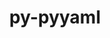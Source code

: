 ---
title: "py-pyyaml"
layout: cache
categories: [package, develop-2024-02-18]
meta: {"versions": ["5.4.1", "6.0"], "compilers": ["apple-clang@=15.0.0", "cce@=15.0.1", "gcc@=11.1.0", "gcc@=11.4.0", "gcc@=7.3.1", "gcc@=7.5.0", "gcc@=9.4.0", "oneapi@=2024.0.0"], "oss": ["amzn2", "rhel8", "ubuntu18.04", "ubuntu20.04", "ubuntu22.04", "ventura"], "platforms": ["darwin", "linux"], "targets": ["aarch64", "neoverse_n1", "neoverse_v1", "neoverse_v2", "ppc64le", "x86_64_v3", "zen4"], "stacks": ["aws-isc", "aws-isc-aarch64", "data-vis-sdk", "developer-tools", "e4s", "e4s-cray-rhel", "e4s-neoverse-v2", "e4s-neoverse_v1", "e4s-oneapi", "e4s-power", "ml-darwin-aarch64-mps", "ml-linux-x86_64-cpu", "ml-linux-x86_64-cuda", "ml-linux-x86_64-rocm", "radiuss", "root"], "num_specs": 40, "num_specs_by_stack": {"ml-darwin-aarch64-mps": 2, "root": 40, "aws-isc-aarch64": 4, "aws-isc": 2, "e4s-cray-rhel": 2, "radiuss": 3, "developer-tools": 1, "e4s-neoverse_v1": 4, "e4s-power": 4, "data-vis-sdk": 2, "e4s": 5, "e4s-neoverse-v2": 4, "ml-linux-x86_64-cuda": 3, "ml-linux-x86_64-cpu": 3, "ml-linux-x86_64-rocm": 3, "e4s-oneapi": 4}}
spec_details: [{"hash": "vfszin4ebirp7xa5qzehvxszsbvijyrt", "compiler": "apple-clang@=15.0.0", "versions": ["6.0"], "os": "ventura", "platform": "darwin", "target": "aarch64", "variants": ["build_system=python_pip", "+libyaml"], "stacks": ["ml-darwin-aarch64-mps", "root"], "size": "-", "tarball": "https://binaries.spack.io/releases/develop-2024-02-18/build_cache/darwin-ventura-aarch64/apple-clang-15.0.0/py-pyyaml-6.0/darwin-ventura-aarch64-apple-clang-15.0.0-py-pyyaml-6.0-vfszin4ebirp7xa5qzehvxszsbvijyrt.spack"}, {"hash": "a4ivxudqzf5jmf3du4myqc7rs2o6vcng", "compiler": "apple-clang@=15.0.0", "versions": ["5.4.1"], "os": "ventura", "platform": "darwin", "target": "aarch64", "variants": ["build_system=python_pip", "+libyaml"], "stacks": ["ml-darwin-aarch64-mps", "root"], "size": "-", "tarball": "https://binaries.spack.io/releases/develop-2024-02-18/build_cache/darwin-ventura-aarch64/apple-clang-15.0.0/py-pyyaml-5.4.1/darwin-ventura-aarch64-apple-clang-15.0.0-py-pyyaml-5.4.1-a4ivxudqzf5jmf3du4myqc7rs2o6vcng.spack"}, {"hash": "ucjezpmgiflc6gezlifhsjagwxrosnzv", "compiler": "gcc@=7.3.1", "versions": ["5.4.1"], "os": "amzn2", "platform": "linux", "target": "aarch64", "variants": ["build_system=python_pip", "+libyaml"], "stacks": ["aws-isc-aarch64", "root"], "size": "-", "tarball": "https://binaries.spack.io/releases/develop-2024-02-18/build_cache/linux-amzn2-aarch64/gcc-7.3.1/py-pyyaml-5.4.1/linux-amzn2-aarch64-gcc-7.3.1-py-pyyaml-5.4.1-ucjezpmgiflc6gezlifhsjagwxrosnzv.spack"}, {"hash": "ph6ex33k335n64fldq57eysrumyif3ag", "compiler": "gcc@=7.3.1", "versions": ["6.0"], "os": "amzn2", "platform": "linux", "target": "aarch64", "variants": ["build_system=python_pip", "+libyaml"], "stacks": ["aws-isc-aarch64", "root"], "size": "-", "tarball": "https://binaries.spack.io/releases/develop-2024-02-18/build_cache/linux-amzn2-aarch64/gcc-7.3.1/py-pyyaml-6.0/linux-amzn2-aarch64-gcc-7.3.1-py-pyyaml-6.0-ph6ex33k335n64fldq57eysrumyif3ag.spack"}, {"hash": "6igju6onqwokok54tw6r5dgdge3redfa", "compiler": "gcc@=7.3.1", "versions": ["5.4.1"], "os": "amzn2", "platform": "linux", "target": "neoverse_n1", "variants": ["build_system=python_pip", "+libyaml"], "stacks": ["aws-isc-aarch64", "root"], "size": "-", "tarball": "https://binaries.spack.io/releases/develop-2024-02-18/build_cache/linux-amzn2-neoverse_n1/gcc-7.3.1/py-pyyaml-5.4.1/linux-amzn2-neoverse_n1-gcc-7.3.1-py-pyyaml-5.4.1-6igju6onqwokok54tw6r5dgdge3redfa.spack"}, {"hash": "bahmwdbuzodjsx7pgsn2johgafe3cm26", "compiler": "gcc@=7.3.1", "versions": ["6.0"], "os": "amzn2", "platform": "linux", "target": "neoverse_n1", "variants": ["build_system=python_pip", "+libyaml"], "stacks": ["aws-isc-aarch64", "root"], "size": "-", "tarball": "https://binaries.spack.io/releases/develop-2024-02-18/build_cache/linux-amzn2-neoverse_n1/gcc-7.3.1/py-pyyaml-6.0/linux-amzn2-neoverse_n1-gcc-7.3.1-py-pyyaml-6.0-bahmwdbuzodjsx7pgsn2johgafe3cm26.spack"}, {"hash": "hohaf67zcukavgdbrzjo3njrllpckaaq", "compiler": "gcc@=7.3.1", "versions": ["5.4.1"], "os": "amzn2", "platform": "linux", "target": "x86_64_v3", "variants": ["build_system=python_pip", "+libyaml"], "stacks": ["aws-isc", "root"], "size": "-", "tarball": "https://binaries.spack.io/releases/develop-2024-02-18/build_cache/linux-amzn2-x86_64_v3/gcc-7.3.1/py-pyyaml-5.4.1/linux-amzn2-x86_64_v3-gcc-7.3.1-py-pyyaml-5.4.1-hohaf67zcukavgdbrzjo3njrllpckaaq.spack"}, {"hash": "3y56dxkhkc72feoeyqv6m4os5vicpupg", "compiler": "gcc@=7.3.1", "versions": ["6.0"], "os": "amzn2", "platform": "linux", "target": "x86_64_v3", "variants": ["build_system=python_pip", "+libyaml"], "stacks": ["aws-isc", "root"], "size": "-", "tarball": "https://binaries.spack.io/releases/develop-2024-02-18/build_cache/linux-amzn2-x86_64_v3/gcc-7.3.1/py-pyyaml-6.0/linux-amzn2-x86_64_v3-gcc-7.3.1-py-pyyaml-6.0-3y56dxkhkc72feoeyqv6m4os5vicpupg.spack"}, {"hash": "aqalywlku67b6yfjjfmppbe4tbmpsldt", "compiler": "cce@=15.0.1", "versions": ["5.4.1"], "os": "rhel8", "platform": "linux", "target": "zen4", "variants": ["build_system=python_pip", "+libyaml"], "stacks": ["root", "e4s-cray-rhel"], "size": "-", "tarball": "https://binaries.spack.io/releases/develop-2024-02-18/build_cache/linux-rhel8-zen4/cce-15.0.1/py-pyyaml-5.4.1/linux-rhel8-zen4-cce-15.0.1-py-pyyaml-5.4.1-aqalywlku67b6yfjjfmppbe4tbmpsldt.spack"}, {"hash": "eqkztxkgjozb6266dflmldgjzjjkiqjb", "compiler": "cce@=15.0.1", "versions": ["6.0"], "os": "rhel8", "platform": "linux", "target": "zen4", "variants": ["build_system=python_pip", "+libyaml"], "stacks": ["root", "e4s-cray-rhel"], "size": "-", "tarball": "https://binaries.spack.io/releases/develop-2024-02-18/build_cache/linux-rhel8-zen4/cce-15.0.1/py-pyyaml-6.0/linux-rhel8-zen4-cce-15.0.1-py-pyyaml-6.0-eqkztxkgjozb6266dflmldgjzjjkiqjb.spack"}, {"hash": "ltrr4tk5hqjoeh75xrzalz6e7uy26opl", "compiler": "gcc@=7.5.0", "versions": ["5.4.1"], "os": "ubuntu18.04", "platform": "linux", "target": "x86_64_v3", "variants": ["build_system=python_pip", "+libyaml"], "stacks": ["root", "radiuss"], "size": "-", "tarball": "https://binaries.spack.io/releases/develop-2024-02-18/build_cache/linux-ubuntu18.04-x86_64_v3/gcc-7.5.0/py-pyyaml-5.4.1/linux-ubuntu18.04-x86_64_v3-gcc-7.5.0-py-pyyaml-5.4.1-ltrr4tk5hqjoeh75xrzalz6e7uy26opl.spack"}, {"hash": "jlsolxnc36xo3xnhh2y62cgtmop6balb", "compiler": "gcc@=7.5.0", "versions": ["6.0"], "os": "ubuntu18.04", "platform": "linux", "target": "x86_64_v3", "variants": ["build_system=python_pip", "+libyaml"], "stacks": ["root", "radiuss"], "size": "-", "tarball": "https://binaries.spack.io/releases/develop-2024-02-18/build_cache/linux-ubuntu18.04-x86_64_v3/gcc-7.5.0/py-pyyaml-6.0/linux-ubuntu18.04-x86_64_v3-gcc-7.5.0-py-pyyaml-6.0-jlsolxnc36xo3xnhh2y62cgtmop6balb.spack"}, {"hash": "df2wyxzern4fg5wkcmycsgof4kikix3m", "compiler": "gcc@=7.5.0", "versions": ["6.0"], "os": "ubuntu18.04", "platform": "linux", "target": "x86_64_v3", "variants": ["build_system=python_pip", "+libyaml"], "stacks": ["root", "radiuss"], "size": "-", "tarball": "https://binaries.spack.io/releases/develop-2024-02-18/build_cache/linux-ubuntu18.04-x86_64_v3/gcc-7.5.0/py-pyyaml-6.0/linux-ubuntu18.04-x86_64_v3-gcc-7.5.0-py-pyyaml-6.0-df2wyxzern4fg5wkcmycsgof4kikix3m.spack"}, {"hash": "bnstaxd23iuwurvmxtxpryj3uahz3mpx", "compiler": "gcc@=7.5.0", "versions": ["5.4.1"], "os": "ubuntu18.04", "platform": "linux", "target": "x86_64_v3", "variants": ["build_system=python_pip", "+libyaml"], "stacks": ["root", "developer-tools"], "size": "-", "tarball": "https://binaries.spack.io/releases/develop-2024-02-18/build_cache/linux-ubuntu18.04-x86_64_v3/gcc-7.5.0/py-pyyaml-5.4.1/linux-ubuntu18.04-x86_64_v3-gcc-7.5.0-py-pyyaml-5.4.1-bnstaxd23iuwurvmxtxpryj3uahz3mpx.spack"}, {"hash": "3btzg4nibcbgcqoidmxwdrxlcsur2g2f", "compiler": "gcc@=11.4.0", "versions": ["5.4.1"], "os": "ubuntu20.04", "platform": "linux", "target": "neoverse_v1", "variants": ["build_system=python_pip", "+libyaml"], "stacks": ["root", "e4s-neoverse_v1"], "size": "-", "tarball": "https://binaries.spack.io/releases/develop-2024-02-18/build_cache/linux-ubuntu20.04-neoverse_v1/gcc-11.4.0/py-pyyaml-5.4.1/linux-ubuntu20.04-neoverse_v1-gcc-11.4.0-py-pyyaml-5.4.1-3btzg4nibcbgcqoidmxwdrxlcsur2g2f.spack"}, {"hash": "o3rsadcgm7jqvullccqbfxihoy5mwva5", "compiler": "gcc@=11.4.0", "versions": ["6.0"], "os": "ubuntu20.04", "platform": "linux", "target": "neoverse_v1", "variants": ["build_system=python_pip", "+libyaml"], "stacks": ["root", "e4s-neoverse_v1"], "size": "-", "tarball": "https://binaries.spack.io/releases/develop-2024-02-18/build_cache/linux-ubuntu20.04-neoverse_v1/gcc-11.4.0/py-pyyaml-6.0/linux-ubuntu20.04-neoverse_v1-gcc-11.4.0-py-pyyaml-6.0-o3rsadcgm7jqvullccqbfxihoy5mwva5.spack"}, {"hash": "v4zwvs7t2l2jmvvyvgf6mquyfgu2puii", "compiler": "gcc@=11.4.0", "versions": ["6.0"], "os": "ubuntu20.04", "platform": "linux", "target": "neoverse_v1", "variants": ["build_system=python_pip", "+libyaml"], "stacks": ["root", "e4s-neoverse_v1"], "size": "-", "tarball": "https://binaries.spack.io/releases/develop-2024-02-18/build_cache/linux-ubuntu20.04-neoverse_v1/gcc-11.4.0/py-pyyaml-6.0/linux-ubuntu20.04-neoverse_v1-gcc-11.4.0-py-pyyaml-6.0-v4zwvs7t2l2jmvvyvgf6mquyfgu2puii.spack"}, {"hash": "mflnauupe3texbwdjqpl6473hwjtysvc", "compiler": "gcc@=11.4.0", "versions": ["6.0"], "os": "ubuntu20.04", "platform": "linux", "target": "neoverse_v1", "variants": ["build_system=python_pip", "+libyaml"], "stacks": ["root", "e4s-neoverse_v1"], "size": "-", "tarball": "https://binaries.spack.io/releases/develop-2024-02-18/build_cache/linux-ubuntu20.04-neoverse_v1/gcc-11.4.0/py-pyyaml-6.0/linux-ubuntu20.04-neoverse_v1-gcc-11.4.0-py-pyyaml-6.0-mflnauupe3texbwdjqpl6473hwjtysvc.spack"}, {"hash": "ptlkugqzaswba6szztau2piqltguimqq", "compiler": "gcc@=9.4.0", "versions": ["5.4.1"], "os": "ubuntu20.04", "platform": "linux", "target": "ppc64le", "variants": ["build_system=python_pip", "+libyaml"], "stacks": ["root", "e4s-power"], "size": "-", "tarball": "https://binaries.spack.io/releases/develop-2024-02-18/build_cache/linux-ubuntu20.04-ppc64le/gcc-9.4.0/py-pyyaml-5.4.1/linux-ubuntu20.04-ppc64le-gcc-9.4.0-py-pyyaml-5.4.1-ptlkugqzaswba6szztau2piqltguimqq.spack"}, {"hash": "pak2kxu4zicev5h5dhpflzdvsrs4auzc", "compiler": "gcc@=9.4.0", "versions": ["6.0"], "os": "ubuntu20.04", "platform": "linux", "target": "ppc64le", "variants": ["build_system=python_pip", "+libyaml"], "stacks": ["root", "e4s-power"], "size": "-", "tarball": "https://binaries.spack.io/releases/develop-2024-02-18/build_cache/linux-ubuntu20.04-ppc64le/gcc-9.4.0/py-pyyaml-6.0/linux-ubuntu20.04-ppc64le-gcc-9.4.0-py-pyyaml-6.0-pak2kxu4zicev5h5dhpflzdvsrs4auzc.spack"}, {"hash": "r7xccqjyiosoyqdpwnjcn6f46xiw2y5u", "compiler": "gcc@=9.4.0", "versions": ["6.0"], "os": "ubuntu20.04", "platform": "linux", "target": "ppc64le", "variants": ["build_system=python_pip", "+libyaml"], "stacks": ["root", "e4s-power"], "size": "-", "tarball": "https://binaries.spack.io/releases/develop-2024-02-18/build_cache/linux-ubuntu20.04-ppc64le/gcc-9.4.0/py-pyyaml-6.0/linux-ubuntu20.04-ppc64le-gcc-9.4.0-py-pyyaml-6.0-r7xccqjyiosoyqdpwnjcn6f46xiw2y5u.spack"}, {"hash": "oyxw2o6twiznvfjx6wqbqpj5fglpm2ni", "compiler": "gcc@=9.4.0", "versions": ["6.0"], "os": "ubuntu20.04", "platform": "linux", "target": "ppc64le", "variants": ["build_system=python_pip", "+libyaml"], "stacks": ["root", "e4s-power"], "size": "-", "tarball": "https://binaries.spack.io/releases/develop-2024-02-18/build_cache/linux-ubuntu20.04-ppc64le/gcc-9.4.0/py-pyyaml-6.0/linux-ubuntu20.04-ppc64le-gcc-9.4.0-py-pyyaml-6.0-oyxw2o6twiznvfjx6wqbqpj5fglpm2ni.spack"}, {"hash": "vgrpsxwqkjrxqfm2j4a5cipou4kkc4f7", "compiler": "gcc@=11.1.0", "versions": ["6.0"], "os": "ubuntu20.04", "platform": "linux", "target": "x86_64_v3", "variants": ["build_system=python_pip", "+libyaml"], "stacks": ["data-vis-sdk", "root"], "size": "-", "tarball": "https://binaries.spack.io/releases/develop-2024-02-18/build_cache/linux-ubuntu20.04-x86_64_v3/gcc-11.1.0/py-pyyaml-6.0/linux-ubuntu20.04-x86_64_v3-gcc-11.1.0-py-pyyaml-6.0-vgrpsxwqkjrxqfm2j4a5cipou4kkc4f7.spack"}, {"hash": "pirc5efu6luvu5auj3liwbokobkrwhvl", "compiler": "gcc@=11.1.0", "versions": ["6.0"], "os": "ubuntu20.04", "platform": "linux", "target": "x86_64_v3", "variants": ["build_system=python_pip", "+libyaml"], "stacks": ["data-vis-sdk", "root"], "size": "-", "tarball": "https://binaries.spack.io/releases/develop-2024-02-18/build_cache/linux-ubuntu20.04-x86_64_v3/gcc-11.1.0/py-pyyaml-6.0/linux-ubuntu20.04-x86_64_v3-gcc-11.1.0-py-pyyaml-6.0-pirc5efu6luvu5auj3liwbokobkrwhvl.spack"}, {"hash": "226qnyjrq5udqw6eitcclhpq6g2t4kuk", "compiler": "gcc@=11.4.0", "versions": ["5.4.1"], "os": "ubuntu20.04", "platform": "linux", "target": "x86_64_v3", "variants": ["build_system=python_pip", "+libyaml"], "stacks": ["e4s", "root"], "size": "-", "tarball": "https://binaries.spack.io/releases/develop-2024-02-18/build_cache/linux-ubuntu20.04-x86_64_v3/gcc-11.4.0/py-pyyaml-5.4.1/linux-ubuntu20.04-x86_64_v3-gcc-11.4.0-py-pyyaml-5.4.1-226qnyjrq5udqw6eitcclhpq6g2t4kuk.spack"}, {"hash": "m2lqyj5t7oajy3dczbcuwookpzha5rmy", "compiler": "gcc@=11.4.0", "versions": ["6.0"], "os": "ubuntu20.04", "platform": "linux", "target": "x86_64_v3", "variants": ["build_system=python_pip", "+libyaml"], "stacks": ["e4s", "root"], "size": "-", "tarball": "https://binaries.spack.io/releases/develop-2024-02-18/build_cache/linux-ubuntu20.04-x86_64_v3/gcc-11.4.0/py-pyyaml-6.0/linux-ubuntu20.04-x86_64_v3-gcc-11.4.0-py-pyyaml-6.0-m2lqyj5t7oajy3dczbcuwookpzha5rmy.spack"}, {"hash": "iaxsomk2psxfwh7246c7gzndoosqgfij", "compiler": "gcc@=11.4.0", "versions": ["6.0"], "os": "ubuntu20.04", "platform": "linux", "target": "x86_64_v3", "variants": ["build_system=python_pip", "+libyaml"], "stacks": ["e4s", "root"], "size": "-", "tarball": "https://binaries.spack.io/releases/develop-2024-02-18/build_cache/linux-ubuntu20.04-x86_64_v3/gcc-11.4.0/py-pyyaml-6.0/linux-ubuntu20.04-x86_64_v3-gcc-11.4.0-py-pyyaml-6.0-iaxsomk2psxfwh7246c7gzndoosqgfij.spack"}, {"hash": "qe77hcvbelxey2cwjqgzb6z4ihhvkogv", "compiler": "gcc@=11.4.0", "versions": ["6.0"], "os": "ubuntu20.04", "platform": "linux", "target": "x86_64_v3", "variants": ["build_system=python_pip", "+libyaml"], "stacks": ["e4s", "root"], "size": "-", "tarball": "https://binaries.spack.io/releases/develop-2024-02-18/build_cache/linux-ubuntu20.04-x86_64_v3/gcc-11.4.0/py-pyyaml-6.0/linux-ubuntu20.04-x86_64_v3-gcc-11.4.0-py-pyyaml-6.0-qe77hcvbelxey2cwjqgzb6z4ihhvkogv.spack"}, {"hash": "g4bovjqmq65lyt63hjd25tud3s5byivc", "compiler": "gcc@=11.4.0", "versions": ["6.0"], "os": "ubuntu20.04", "platform": "linux", "target": "x86_64_v3", "variants": ["build_system=python_pip", "+libyaml"], "stacks": ["e4s", "root"], "size": "-", "tarball": "https://binaries.spack.io/releases/develop-2024-02-18/build_cache/linux-ubuntu20.04-x86_64_v3/gcc-11.4.0/py-pyyaml-6.0/linux-ubuntu20.04-x86_64_v3-gcc-11.4.0-py-pyyaml-6.0-g4bovjqmq65lyt63hjd25tud3s5byivc.spack"}, {"hash": "dkjd7dkvf36wkwgruetrwlzdlx2bbx3x", "compiler": "gcc@=11.4.0", "versions": ["6.0"], "os": "ubuntu22.04", "platform": "linux", "target": "neoverse_v2", "variants": ["build_system=python_pip", "+libyaml"], "stacks": ["e4s-neoverse-v2", "root"], "size": "-", "tarball": "https://binaries.spack.io/releases/develop-2024-02-18/build_cache/linux-ubuntu22.04-neoverse_v2/gcc-11.4.0/py-pyyaml-6.0/linux-ubuntu22.04-neoverse_v2-gcc-11.4.0-py-pyyaml-6.0-dkjd7dkvf36wkwgruetrwlzdlx2bbx3x.spack"}, {"hash": "fdvclazov44hvccjupkn7eerm6jvsr7e", "compiler": "gcc@=11.4.0", "versions": ["5.4.1"], "os": "ubuntu22.04", "platform": "linux", "target": "neoverse_v2", "variants": ["build_system=python_pip", "+libyaml"], "stacks": ["e4s-neoverse-v2", "root"], "size": "-", "tarball": "https://binaries.spack.io/releases/develop-2024-02-18/build_cache/linux-ubuntu22.04-neoverse_v2/gcc-11.4.0/py-pyyaml-5.4.1/linux-ubuntu22.04-neoverse_v2-gcc-11.4.0-py-pyyaml-5.4.1-fdvclazov44hvccjupkn7eerm6jvsr7e.spack"}, {"hash": "zbzatew5riw4rgabott32u6y3fb6akva", "compiler": "gcc@=11.4.0", "versions": ["6.0"], "os": "ubuntu22.04", "platform": "linux", "target": "neoverse_v2", "variants": ["build_system=python_pip", "+libyaml"], "stacks": ["e4s-neoverse-v2", "root"], "size": "-", "tarball": "https://binaries.spack.io/releases/develop-2024-02-18/build_cache/linux-ubuntu22.04-neoverse_v2/gcc-11.4.0/py-pyyaml-6.0/linux-ubuntu22.04-neoverse_v2-gcc-11.4.0-py-pyyaml-6.0-zbzatew5riw4rgabott32u6y3fb6akva.spack"}, {"hash": "qjttp5rnenl36fzljhkwi7qofyprjbsm", "compiler": "gcc@=11.4.0", "versions": ["6.0"], "os": "ubuntu22.04", "platform": "linux", "target": "neoverse_v2", "variants": ["build_system=python_pip", "+libyaml"], "stacks": ["e4s-neoverse-v2", "root"], "size": "-", "tarball": "https://binaries.spack.io/releases/develop-2024-02-18/build_cache/linux-ubuntu22.04-neoverse_v2/gcc-11.4.0/py-pyyaml-6.0/linux-ubuntu22.04-neoverse_v2-gcc-11.4.0-py-pyyaml-6.0-qjttp5rnenl36fzljhkwi7qofyprjbsm.spack"}, {"hash": "bpxf5sxbsxbsa73zedi7psc23oyoipcq", "compiler": "gcc@=11.4.0", "versions": ["6.0"], "os": "ubuntu22.04", "platform": "linux", "target": "x86_64_v3", "variants": ["build_system=python_pip", "+libyaml"], "stacks": ["ml-linux-x86_64-cuda", "ml-linux-x86_64-cpu", "root", "ml-linux-x86_64-rocm"], "size": "-", "tarball": "https://binaries.spack.io/releases/develop-2024-02-18/build_cache/linux-ubuntu22.04-x86_64_v3/gcc-11.4.0/py-pyyaml-6.0/linux-ubuntu22.04-x86_64_v3-gcc-11.4.0-py-pyyaml-6.0-bpxf5sxbsxbsa73zedi7psc23oyoipcq.spack"}, {"hash": "e5ir6kxszdn42ubslh5corftcrpcoq5q", "compiler": "gcc@=11.4.0", "versions": ["6.0"], "os": "ubuntu22.04", "platform": "linux", "target": "x86_64_v3", "variants": ["build_system=python_pip", "+libyaml"], "stacks": ["ml-linux-x86_64-cuda", "ml-linux-x86_64-cpu", "root", "ml-linux-x86_64-rocm"], "size": "-", "tarball": "https://binaries.spack.io/releases/develop-2024-02-18/build_cache/linux-ubuntu22.04-x86_64_v3/gcc-11.4.0/py-pyyaml-6.0/linux-ubuntu22.04-x86_64_v3-gcc-11.4.0-py-pyyaml-6.0-e5ir6kxszdn42ubslh5corftcrpcoq5q.spack"}, {"hash": "e6b2zs4pqrggpwmfeal2quoobig63l6t", "compiler": "gcc@=11.4.0", "versions": ["5.4.1"], "os": "ubuntu22.04", "platform": "linux", "target": "x86_64_v3", "variants": ["build_system=python_pip", "+libyaml"], "stacks": ["ml-linux-x86_64-cuda", "ml-linux-x86_64-cpu", "root", "ml-linux-x86_64-rocm"], "size": "-", "tarball": "https://binaries.spack.io/releases/develop-2024-02-18/build_cache/linux-ubuntu22.04-x86_64_v3/gcc-11.4.0/py-pyyaml-5.4.1/linux-ubuntu22.04-x86_64_v3-gcc-11.4.0-py-pyyaml-5.4.1-e6b2zs4pqrggpwmfeal2quoobig63l6t.spack"}, {"hash": "yoa2pjgaldtof55tbg22tu4t6kedmetb", "compiler": "oneapi@=2024.0.0", "versions": ["5.4.1"], "os": "ubuntu22.04", "platform": "linux", "target": "x86_64_v3", "variants": ["build_system=python_pip", "+libyaml"], "stacks": ["root", "e4s-oneapi"], "size": "-", "tarball": "https://binaries.spack.io/releases/develop-2024-02-18/build_cache/linux-ubuntu22.04-x86_64_v3/oneapi-2024.0.0/py-pyyaml-5.4.1/linux-ubuntu22.04-x86_64_v3-oneapi-2024.0.0-py-pyyaml-5.4.1-yoa2pjgaldtof55tbg22tu4t6kedmetb.spack"}, {"hash": "wyhkexpknve4fqydvhovk6ea6pbwsqev", "compiler": "oneapi@=2024.0.0", "versions": ["6.0"], "os": "ubuntu22.04", "platform": "linux", "target": "x86_64_v3", "variants": ["build_system=python_pip", "+libyaml"], "stacks": ["root", "e4s-oneapi"], "size": "-", "tarball": "https://binaries.spack.io/releases/develop-2024-02-18/build_cache/linux-ubuntu22.04-x86_64_v3/oneapi-2024.0.0/py-pyyaml-6.0/linux-ubuntu22.04-x86_64_v3-oneapi-2024.0.0-py-pyyaml-6.0-wyhkexpknve4fqydvhovk6ea6pbwsqev.spack"}, {"hash": "dxup4ozx476g4q5ntrlk3kupkzp5uyxs", "compiler": "oneapi@=2024.0.0", "versions": ["6.0"], "os": "ubuntu22.04", "platform": "linux", "target": "x86_64_v3", "variants": ["build_system=python_pip", "+libyaml"], "stacks": ["root", "e4s-oneapi"], "size": "-", "tarball": "https://binaries.spack.io/releases/develop-2024-02-18/build_cache/linux-ubuntu22.04-x86_64_v3/oneapi-2024.0.0/py-pyyaml-6.0/linux-ubuntu22.04-x86_64_v3-oneapi-2024.0.0-py-pyyaml-6.0-dxup4ozx476g4q5ntrlk3kupkzp5uyxs.spack"}, {"hash": "dpfkdi6k6yonz3v233pfx3tfbxqws2k2", "compiler": "oneapi@=2024.0.0", "versions": ["6.0"], "os": "ubuntu22.04", "platform": "linux", "target": "x86_64_v3", "variants": ["build_system=python_pip", "+libyaml"], "stacks": ["root", "e4s-oneapi"], "size": "-", "tarball": "https://binaries.spack.io/releases/develop-2024-02-18/build_cache/linux-ubuntu22.04-x86_64_v3/oneapi-2024.0.0/py-pyyaml-6.0/linux-ubuntu22.04-x86_64_v3-oneapi-2024.0.0-py-pyyaml-6.0-dpfkdi6k6yonz3v233pfx3tfbxqws2k2.spack"}]
---